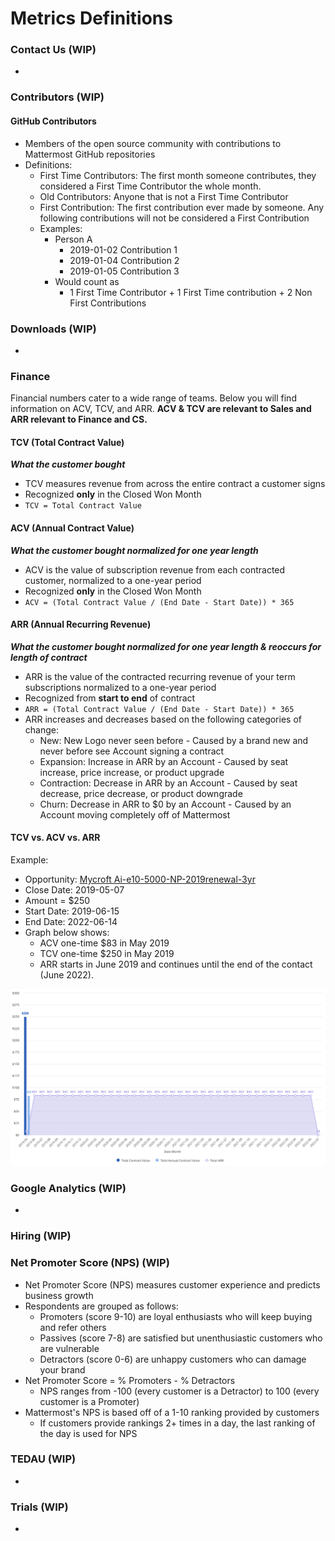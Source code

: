 # Metrics Definitions



### Contact Us \(WIP\)

* 
### Contributors \(WIP\)

#### GitHub Contributors

* Members of the open source community with contributions to Mattermost GitHub repositories
* Definitions:
  * First Time Contributors: The first month someone contributes, they considered a First Time Contributor the whole month.
  * Old Contributors: Anyone that is not a First Time Contributor
  * First Contribution: The first contribution ever made by someone. Any following contributions will not be considered a First Contribution
  * Examples:
    * Person A
      * 2019-01-02 Contribution 1
      * 2019-01-04 Contribution 2
      * 2019-01-05 Contribution 3
    * Would count as
      * 1 First Time Contributor + 1 First Time contribution + 2 Non First Contributions

### Downloads \(WIP\)

* 
### Finance

Financial numbers cater to a wide range of teams. Below you will find information on ACV, TCV, and ARR. **ACV & TCV are relevant to Sales and ARR relevant to Finance and CS.**

#### TCV \(Total Contract Value\)

_**What the customer bought**_

* TCV measures revenue from across the entire contract a customer signs
* Recognized **only** in the Closed Won Month
* `TCV = Total Contract Value`

#### ACV \(Annual Contract Value\)

_**What the customer bought normalized for one year length**_

* ACV is the value of subscription revenue from each contracted customer, normalized to a one-year period
* Recognized **only** in the Closed Won Month
* `ACV = (Total Contract Value / (End Date - Start Date)) * 365`

#### ARR \(Annual Recurring Revenue\)

_**What the customer bought normalized for one year length & reoccurs for length of contract**_

* ARR is the value of the contracted recurring revenue of your term subscriptions normalized to a one-year period
* Recognized from **start to end** of contract
* `ARR = (Total Contract Value / (End Date - Start Date)) * 365`
* ARR increases and decreases based on the following categories of change:
  * New: New Logo never seen before - Caused by a brand new and never before see Account signing a contract
  * Expansion: Increase in ARR by an Account - Caused by seat increase, price increase, or product upgrade
  * Contraction: Decrease in ARR by an Account - Caused by seat decrease, price decrease, or product downgrade
  * Churn: Decrease in ARR to $0 by an Account - Caused by an Account moving completely off of Mattermost

#### TCV vs. ACV vs. ARR

Example: 

* Opportunity: [Mycroft Ai-e10-5000-NP-2019renewal-3yr](https://mattermost.lightning.force.com/lightning/r/Opportunity/0063600000eRMmcAAG/view)
* Close Date: 2019-05-07
* Amount = $250
* Start Date: 2019-06-15
* End Date: 2022-06-14
* Graph below shows:
  * ACV one-time $83 in May 2019 
  * TCV one-time $250 in May 2019 
  * ARR starts in June 2019 and continues until the end of the contact \(June 2022\).

![](../../../.gitbook/assets/image%20%2847%29.png)

### Google Analytics \(WIP\)

* 
### Hiring \(WIP\)

### Net Promoter Score \(NPS\) \(WIP\)

* Net Promoter Score \(NPS\) measures customer experience and predicts business growth
* Respondents are grouped as follows:
  * Promoters \(score 9-10\) are loyal enthusiasts who will keep buying and refer others
  * Passives \(score 7-8\) are satisfied but unenthusiastic customers who are vulnerable
  * Detractors \(score 0-6\) are unhappy customers who can damage your brand
* Net Promoter Score = % Promoters - % Detractors
  * NPS ranges from -100 \(every customer is a Detractor\) to 100 \(every customer is a Promoter\)
* Mattermost's NPS is based off of a 1-10 ranking provided by customers
  * If customers provide rankings 2+ times in a day, the last ranking of the day is used for NPS

### TEDAU \(WIP\)

* 
### Trials \(WIP\)

* 
